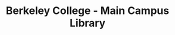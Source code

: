 ---
layout: repo
title: "Berkeley College - Main Campus Library"
id: 21213
permalink: repos/21213/
---